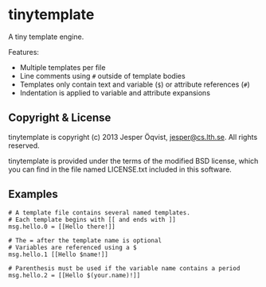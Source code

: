 tinytemplate
============

A tiny template engine.

Features:

* Multiple templates per file
* Line comments using `#` outside of template bodies
* Templates only contain text and variable (`$`) or attribute references (`#`)
* Indentation is applied to variable and attribute expansions

Copyright & License
-------------------

tinytemplate is copyright (c) 2013 Jesper Öqvist, <jesper@cs.lth.se>.
All rights reserved.

tinytemplate is provided under the terms of the modified BSD license, which
you can find in the file named LICENSE.txt included in this software.

Examples
--------

    # A template file contains several named templates.
    # Each template begins with [[ and ends with ]]
    msg.hello.0 = [[Hello there!]]
    
    # The = after the template name is optional
    # Variables are referenced using a $
    msg.hello.1 [[Hello $name!]]
    
    # Parenthesis must be used if the variable name contains a period
    msg.hello.2 = [[Hello $(your.name)!]]
